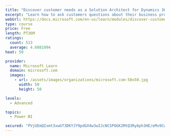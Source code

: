 ```yaml
---
title: "Discover customer needs as a Solution Architect for Dynamics 365 and Power Platform"
excerpt: "Learn how to ask customers questions about their business processes and feature requirements to create a viable solution."
webUrl: https://docs.microsoft.com/en-us/learn/modules/discover-customer-needs/
type: course
price: Free
length: PT36M
ratings:
  count: 513
  average: 4.6881094
heat: 50

provider:
  name: Microsoft Learn
  domain: microsoft.com
  images:
    - url: /assets/images/organizations/microsoft.com-50x50.jpg
      width: 50
      height: 50

levels:
  - Advanced

topics:
  - Power BI

secured: "PVjUEmQIxmt3xwGf3DKYJY9pdGX4w3wIJcNCSPOGK2MtQ3Ry6ph3HE/eMv9CwcL+dLD2eQPzpuLgi2lWoYkA+IeosMOk0JT1JfT2s1twDc3rxvs/9pBIviFUsrAmXmcM8JmFD7yw+dQaK5Fu2iBxoanfuSSRmv105WlLqE2IR/qZVumrvH3jKzkWDHbyzQ2W89wOEw9YQKeCXPKEVUwzNyr3Vni3UGvvy0/LVGhs66vYbLJSUZhitC9AU4pWvRd5eVO1iXtypi+s0EYLBqhyxcyVT++gDXLrJ1Yb4aNO7t6W4I4L9yKgQnUqQ7CVNKBIbL0HxMULmpH8/M9Gr2vihR6RuvnzIPujd9BdlTX0o+joFqLFCVrlZC/MMm5eMb0EVcZ8ZPzVIzvtwX4UU3DwAicBdF6uwK4AjkzHTCcWDUI=;V0mm4QbknHjYCePycqmtXA=="
---
```


